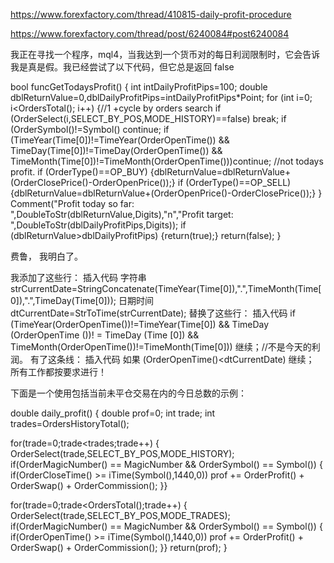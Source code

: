https://www.forexfactory.com/thread/410815-daily-profit-procedure

https://www.forexfactory.com/thread/post/6240084#post6240084


我正在寻找一个程序，mql4，当我达到一个货币对的每日利润限制时，它会告诉我是真是假。我已经尝试了以下代码，但它总是返回 false


bool funcGetTodaysProfit()
{
   int intDailyProfitPips=100;
   double dblReturnValue=0,dblDailyProfitPips=intDailyProfitPips*Point;
   for (int i=0; i<OrdersTotal(); i++)
   {//1 +cycle by orders search
      if (OrderSelect(i,SELECT_BY_POS,MODE_HISTORY)==false) break;
      if (OrderSymbol()!=Symbol() continue;
      if (TimeYear(Time[0])!=TimeYear(OrderOpenTime()) &&
          TimeDay(Time[0])!=TimeDay(OrderOpenTime()) &&
          TimeMonth(Time[0])!=TimeMonth(OrderOpenTime()))continue; //not todays profit.
      if (OrderType()==OP_BUY) {dblReturnValue=dblReturnValue+(OrderClosePrice()-OrderOpenPrice());}
      if (OrderType()==OP_SELL) {dblReturnValue=dblReturnValue+(OrderOpenPrice()-OrderClosePrice());}
   }
   Comment("Profit today so far: ",DoubleToStr(dblReturnValue,Digits),"n","Profit target: ",DoubleToStr(dblDailyProfitPips,Digits));
   if (dblReturnValue>dblDailyProfitPips) {return(true);}
   return(false);
}


费鲁，
我明白了。

我添加了这些行：
插入代码
   字符串 strCurrentDate=StringConcatenate(TimeYear(Time[0]),".",TimeMonth(Time[0]),".",TimeDay(Time[0]));
   日期时间 dtCurrentDate=StrToTime(strCurrentDate);
替换了这些行：
插入代码
      if (TimeYear(OrderOpenTime())!=TimeYear(Time[0]) &&
          TimeDay (OrderOpenTime ())! = TimeDay (Time [0]) &&
          TimeMonth(OrderOpenTime())!=TimeMonth(Time[0])) 继续；//不是今天的利润。
有了这条线：
插入代码
      如果 (OrderOpenTime()<dtCurrentDate) 继续；
所有工作都按要求进行！


下面是一个使用包括当前未平仓交易在内的今日总数的示例：

double daily_profit()
{
 double prof=0;
 int trade;
 int trades=OrdersHistoryTotal();
 
for(trade=0;trade<trades;trade++) {
  OrderSelect(trade,SELECT_BY_POS,MODE_HISTORY);  
  if(OrderMagicNumber() == MagicNumber && OrderSymbol() == Symbol()) {   
   if(OrderCloseTime() >= iTime(Symbol(),1440,0)) prof += OrderProfit() + OrderSwap() + OrderCommission(); }}
 
for(trade=0;trade<OrdersTotal();trade++) {
  OrderSelect(trade,SELECT_BY_POS,MODE_TRADES);  
  if(OrderMagicNumber() == MagicNumber && OrderSymbol() == Symbol()) {   
   if(OrderOpenTime() >= iTime(Symbol(),1440,0)) prof += OrderProfit() + OrderSwap() + OrderCommission(); }}
 return(prof);
}

